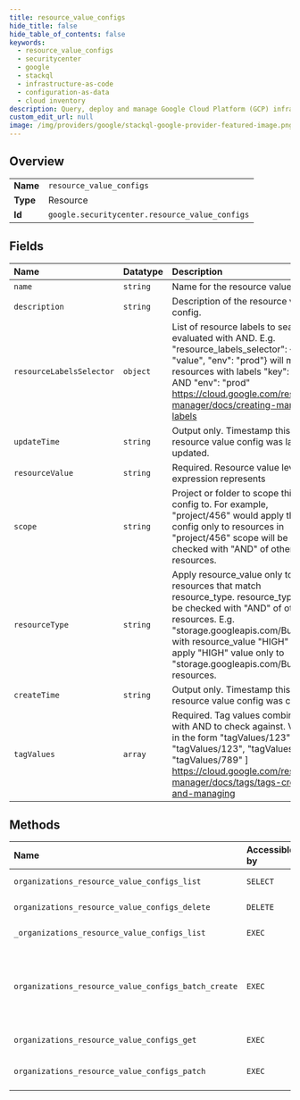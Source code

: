 ```yaml
---
title: resource_value_configs
hide_title: false
hide_table_of_contents: false
keywords:
  - resource_value_configs
  - securitycenter
  - google    
  - stackql
  - infrastructure-as-code
  - configuration-as-data
  - cloud inventory
description: Query, deploy and manage Google Cloud Platform (GCP) infrastructure and resources using SQL
custom_edit_url: null
image: /img/providers/google/stackql-google-provider-featured-image.png
---
```

  
    

## Overview
<table><tbody>
<tr><td><b>Name</b></td><td><code>resource_value_configs</code></td></tr>
<tr><td><b>Type</b></td><td>Resource</td></tr>
<tr><td><b>Id</b></td><td><code>google.securitycenter.resource_value_configs</code></td></tr>
</tbody></table>

## Fields
| Name | Datatype | Description |
|:-----|:---------|:------------|
| `name` | `string` | Name for the resource value config |
| `description` | `string` | Description of the resource value config. |
| `resourceLabelsSelector` | `object` | List of resource labels to search for, evaluated with AND. E.g. "resource_labels_selector": &#123;"key": "value", "env": "prod"&#125; will match resources with labels "key": "value" AND "env": "prod" https://cloud.google.com/resource-manager/docs/creating-managing-labels |
| `updateTime` | `string` | Output only. Timestamp this resource value config was last updated. |
| `resourceValue` | `string` | Required. Resource value level this expression represents |
| `scope` | `string` | Project or folder to scope this config to. For example, "project/456" would apply this config only to resources in "project/456" scope will be checked with "AND" of other resources. |
| `resourceType` | `string` | Apply resource_value only to resources that match resource_type. resource_type will be checked with "AND" of other resources. E.g. "storage.googleapis.com/Bucket" with resource_value "HIGH" will apply "HIGH" value only to "storage.googleapis.com/Bucket" resources. |
| `createTime` | `string` | Output only. Timestamp this resource value config was created. |
| `tagValues` | `array` | Required. Tag values combined with AND to check against. Values in the form "tagValues/123" E.g. [ "tagValues/123", "tagValues/456", "tagValues/789" ] https://cloud.google.com/resource-manager/docs/tags/tags-creating-and-managing |
## Methods
| Name | Accessible by | Required Params | Description |
|:-----|:--------------|:----------------|:------------|
| `organizations_resource_value_configs_list` | `SELECT` | `organizationsId` | Lists all ResourceValueConfigs. |
| `organizations_resource_value_configs_delete` | `DELETE` | `organizationsId, resourceValueConfigsId` | Deletes a ResourceValueConfig. |
| `_organizations_resource_value_configs_list` | `EXEC` | `organizationsId` | Lists all ResourceValueConfigs. |
| `organizations_resource_value_configs_batch_create` | `EXEC` | `organizationsId` | Creates a ResourceValueConfig for an organization. Maps user's tags to difference resource values for use by the attack path simulation. |
| `organizations_resource_value_configs_get` | `EXEC` | `organizationsId, resourceValueConfigsId` | Gets a ResourceValueConfig. |
| `organizations_resource_value_configs_patch` | `EXEC` | `organizationsId, resourceValueConfigsId` | Updates an existing ResourceValueConfigs with new rules. |
